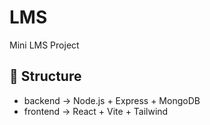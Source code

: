# LMS
Mini LMS Project

## 📂 Structure
- backend → Node.js + Express + MongoDB
- frontend → React + Vite + Tailwind